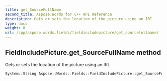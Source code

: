 ```yaml
---
title: get_SourceFullName
second_title: Aspose.Words for C++ API Reference
description: Gets or sets the location of the picture using an IRI. 
type: docs
weight: 0
url: /cpp/aspose.words.fields/fieldincludepicture/get_sourcefullname/
---
```

## FieldIncludePicture.get_SourceFullName method


Gets or sets the location of the picture using an IRI.

```cpp
System::String Aspose::Words::Fields::FieldIncludePicture::get_SourceFullName() override
```

